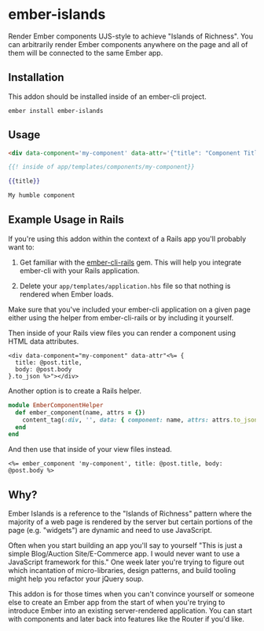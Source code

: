 # ember-islands

Render Ember components UJS-style to achieve "Islands of Richness". You can
arbitrarily render Ember components anywhere on the page and all of them will be
connected to the same Ember app.

## Installation

This addon should be installed inside of an ember-cli project.

```
ember install ember-islands
```

## Usage

```html
<div data-component='my-component' data-attr='{"title": "Component Title"}'></div>
```

```handlebars
{{! inside of app/templates/components/my-component}}

{{title}}

My humble component
```

## Example Usage in Rails

If you're using this addon within the context of a Rails app you'll probably
want to:

1. Get familiar with the
   [ember-cli-rails](https://github.com/rwz/ember-cli-rails) gem. This will help
   you integrate ember-cli with your Rails application.

2. Delete your `app/templates/application.hbs` file so that nothing is rendered
   when Ember loads.

Make sure that you've included your ember-cli application on a given page either
using the helper from ember-cli-rails or by including it yourself.

Then inside of your Rails view files you can render a component using HTML data
attributes.

```html+erb
<div data-component="my-component" data-attr"<%= {
  title: @post.title,
  body: @post.body
}.to_json %>"></div>
```

Another option is to create a Rails helper.

```ruby
module EmberComponentHelper
  def ember_component(name, attrs = {})
    content_tag(:div, '', data: { component: name, attrs: attrs.to_json })
  end
end
```

And then use that inside of your view files instead.

```html+erb
<%= ember_component 'my-component', title: @post.title, body: @post.body %>
```

## Why?

Ember Islands is a reference to the "Islands of Richness" pattern where the
majority of a web page is rendered by the server but certain portions of the
page (e.g. "widgets") are dynamic and need to use JavaScript.

Often when you start building an app you'll say to yourself "This is just a
simple Blog/Auction Site/E-Commerce app. I would never want to use a JavaScript
framework for this." One week later you're trying to figure out which
incantation of micro-libraries, design patterns, and build tooling might help you
refactor your jQuery soup.

This addon is for those times when you can't convince yourself or someone else
to create an Ember app from the start of when you're trying to introduce Ember
into an existing server-rendered application. You can start with components and
later back into features like the Router if you'd like.
